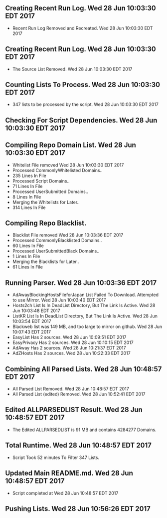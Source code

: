 ## Creating Recent Run Log. Wed 28 Jun 10:03:30 EDT 2017
* Recent Run Log Removed and Recreated. Wed 28 Jun 10:03:30 EDT 2017
## Creating Recent Run Log. Wed 28 Jun 10:03:30 EDT 2017

* The Source List Removed. Wed 28 Jun 10:03:30 EDT 2017
## Counting Lists To Process. Wed 28 Jun 10:03:30 EDT 2017
* 	347 lists to be processed by the script. Wed 28 Jun 10:03:30 EDT 2017

## Checking For Script Dependencies. Wed 28 Jun 10:03:30 EDT 2017

## Compiling Repo Domain List. Wed 28 Jun 10:03:30 EDT 2017
* Whitelist File removed Wed 28 Jun 10:03:30 EDT 2017
* Processed CommonlyWhitelisted Domains..
* 	235 Lines In File
* Processed Script Domains..
* 	71 Lines In File
* Processed UserSubmitted Domains..
* 	8 Lines In File
* Merging the Whitelists for Later..
* 	314 Lines In File
## Compiling Repo Blacklist.
* Blacklist File removed Wed 28 Jun 10:03:36 EDT 2017
* Processed CommonlyBlacklisted Domains..
* 	60 Lines In File
* Processed UserSubmittedBlack Domains..
* 	1 Lines In File
* Merging the Blacklists for Later..
* 	61 Lines In File

## Running Parser. Wed 28 Jun 10:03:36 EDT 2017
* AdAwayBlockingHostsFileforJapan List Failed To Download. Attempted to use Mirror. Wed 28 Jun 10:03:40 EDT 2017
* Hosts2ch List Is In DeadList Directory, But The Link Is Active. Wed 28 Jun 10:03:48 EDT 2017
* ListKR List Is In DeadList Directory, But The Link Is Active. Wed 28 Jun 10:03:54 EDT 2017
* Blackweb list was 149 MB, and too large to mirror on github. Wed 28 Jun 10:07:43 EDT 2017
* EasyList Has 2 sources. Wed 28 Jun 10:09:51 EDT 2017
* EasyPrivacy Has 2 sources. Wed 28 Jun 10:10:15 EDT 2017
* AdAway Has 2 sources. Wed 28 Jun 10:21:37 EDT 2017
* AdZHosts Has 2 sources. Wed 28 Jun 10:22:33 EDT 2017

## Combining All Parsed Lists. Wed 28 Jun 10:48:57 EDT 2017
* All Parsed List Removed. Wed 28 Jun 10:48:57 EDT 2017
* All Parsed List (edited) Removed. Wed 28 Jun 10:52:41 EDT 2017

## Edited ALLPARSEDLIST Result. Wed 28 Jun 10:48:57 EDT 2017
* The Edited ALLPARSEDLIST is 91 MB and contains 	4284277 Domains.

## Total Runtime. Wed 28 Jun 10:48:57 EDT 2017
* Script Took 52 minutes To Filter 	347 Lists.

## Updated Main README.md. Wed 28 Jun 10:48:57 EDT 2017

* Script completed at Wed 28 Jun 10:48:57 EDT 2017
## Pushing Lists. Wed 28 Jun 10:56:26 EDT 2017
